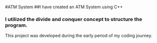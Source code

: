 #ATM System
##I have created an ATM System using C++
### I utilized the divide and conquer concept to structure the program.
This project was developed during the early period of my coding journey.
